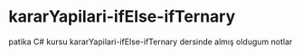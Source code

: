 # kararYapilari-ifElse-ifTernary
patika C# kursu kararYapilari-ifElse-ifTernary dersinde almış oldugum notlar
